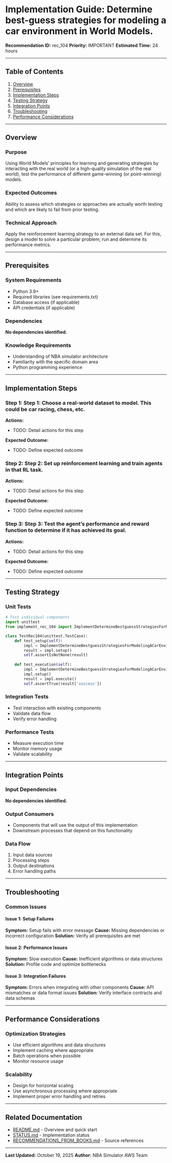 # Implementation Guide: Determine best-guess strategies for modeling a car environment in World Models.

**Recommendation ID:** rec_104
**Priority:** IMPORTANT
**Estimated Time:** 24 hours

---

## Table of Contents

1. [Overview](#overview)
2. [Prerequisites](#prerequisites)
3. [Implementation Steps](#implementation-steps)
4. [Testing Strategy](#testing-strategy)
5. [Integration Points](#integration-points)
6. [Troubleshooting](#troubleshooting)
7. [Performance Considerations](#performance-considerations)

---

## Overview

### Purpose

Using World Models’ principles for learning and generating strategies by interacting with the real world (or a high-quality simulation of the real world), test the performance of different game-winning (or point-winning) models.

### Expected Outcomes

Ability to assess which strategies or approaches are actually worth testing and which are likely to fail from prior testing.

### Technical Approach

Apply the reinforcement learning strategy to an external data set. For this, design a model to solve a particular problem; run and determine its performance metrics.

---

## Prerequisites

### System Requirements

- Python 3.9+
- Required libraries (see requirements.txt)
- Database access (if applicable)
- API credentials (if applicable)

### Dependencies

**No dependencies identified.**

### Knowledge Requirements

- Understanding of NBA simulator architecture
- Familiarity with the specific domain area
- Python programming experience

---

## Implementation Steps

### Step 1: Step 1: Choose a real-world dataset to model. This could be car racing, chess, etc.

**Actions:**
- TODO: Detail actions for this step

**Expected Outcome:**
- TODO: Define expected outcome

### Step 2: Step 2: Set up reinforcement learning and train agents in that RL task.

**Actions:**
- TODO: Detail actions for this step

**Expected Outcome:**
- TODO: Define expected outcome

### Step 3: Step 3: Test the agent’s performance and reward function to determine if it has achieved its goal.

**Actions:**
- TODO: Detail actions for this step

**Expected Outcome:**
- TODO: Define expected outcome



---

## Testing Strategy

### Unit Tests

```python
# Test individual components
import unittest
from implement_rec_104 import ImplementDetermineBestguessStrategiesForModelingACarEnvironmentInWorldModels

class TestRec104(unittest.TestCase):
    def test_setup(self):
        impl = ImplementDetermineBestguessStrategiesForModelingACarEnvironmentInWorldModels()
        result = impl.setup()
        self.assertIsNotNone(result)
    
    def test_execution(self):
        impl = ImplementDetermineBestguessStrategiesForModelingACarEnvironmentInWorldModels()
        impl.setup()
        result = impl.execute()
        self.assertTrue(result['success'])
```

### Integration Tests

- Test interaction with existing components
- Validate data flow
- Verify error handling

### Performance Tests

- Measure execution time
- Monitor memory usage
- Validate scalability

---

## Integration Points

### Input Dependencies

**No dependencies identified.**

### Output Consumers

- Components that will use the output of this implementation
- Downstream processes that depend on this functionality

### Data Flow

1. Input data sources
2. Processing steps
3. Output destinations
4. Error handling paths

---

## Troubleshooting

### Common Issues

#### Issue 1: Setup Failures

**Symptom:** Setup fails with error message
**Cause:** Missing dependencies or incorrect configuration
**Solution:** Verify all prerequisites are met

#### Issue 2: Performance Issues

**Symptom:** Slow execution
**Cause:** Inefficient algorithms or data structures
**Solution:** Profile code and optimize bottlenecks

#### Issue 3: Integration Failures

**Symptom:** Errors when integrating with other components
**Cause:** API mismatches or data format issues
**Solution:** Verify interface contracts and data schemas

---

## Performance Considerations

### Optimization Strategies

- Use efficient algorithms and data structures
- Implement caching where appropriate
- Batch operations when possible
- Monitor resource usage

### Scalability

- Design for horizontal scaling
- Use asynchronous processing where appropriate
- Implement proper error handling and retries

---

## Related Documentation

- [README.md](README.md) - Overview and quick start
- [STATUS.md](STATUS.md) - Implementation status
- [RECOMMENDATIONS_FROM_BOOKS.md](RECOMMENDATIONS_FROM_BOOKS.md) - Source references

---

**Last Updated:** October 19, 2025
**Author:** NBA Simulator AWS Team
